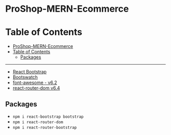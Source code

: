 # ProShop-MERN-Ecommerce

# Table of Contents

- [ProShop-MERN-Ecommerce](#proshop-mern-ecommerce)
- [Table of Contents](#table-of-contents)
  - [Packages](#packages)

---

- [React Bootstrap](https://react-bootstrap.github.io/)
- [Bootswatch](https://bootswatch.com/)
- [font-awesome - v6.2](https://fontawesome.com/)
- [react-router-dom v6.4](https://reactrouter.com/web/guides/quick-start)

## Packages

- `npm i react-bootstrap bootstrap`
- `npm i react-router-dom`
- `npm i react-router-bootstrap`
